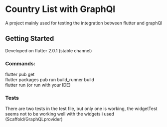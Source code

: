 # Country List with GraphQl

A project mainly used for testing the integration between flutter and graphQl

## Getting Started

Developed on flutter 2.0.1 (stable channel)

### Commands:
flutter pub get  
flutter packages pub run build_runner build  
flutter run (or run with your IDE)  

### Tests
There are two tests in the test file, but only one is working, the widgetTest seems not to be working well with the widgets i used (Scaffold/GraphQLprovider)
